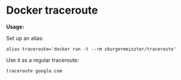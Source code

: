 # Docker traceroute #

**Usage:**

Set up an alias:

`alias traceroute='docker run -t --rm zburgermeiszter/traceroute'`

Use it as a regular traceroute:

`traceroute google.com`
